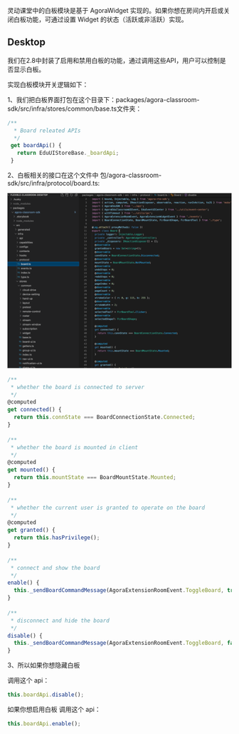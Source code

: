 灵动课堂中的白板模块是基于 AgoraWidget 实现的。如果你想在房间内开启或关闭白板功能，可通过设置 Widget 的状态（活跃或非活跃）实现。

## Desktop

我们在2.8中封装了启用和禁用白板的功能，通过调用这些API，用户可以控制是否显示白板。



实现白板模块开关逻辑如下：

1、我们把白板界面打包在这个目录下：packages/agora-classroom-sdk/src/infra/stores/common/base.ts文件夹：

```typescript
/**
  * Board releated APIs
  */
 get boardApi() {
   return EduUIStoreBase._boardApi;
 }
```

2、白板相关的接口在这个文件中
包/agora-classroom-sdk/src/infra/protocol/board.ts:


![](./board_code.png)

```typescript
/**
 * whether the board is connected to server
 */
@computed
get connected() {
  return this.connState === BoardConnectionState.Connected;
}
 
/**
 * whether the board is mounted in client
 */
@computed
get mounted() {
  return this.mountState === BoardMountState.Mounted;
}
 
/**
 * whether the current user is granted to operate on the board
 */
@computed
get granted() {
  return this.hasPrivilege();
}
 
/**
 * connect and show the board
 */
enable() {
  this._sendBoardCommandMessage(AgoraExtensionRoomEvent.ToggleBoard, true);
}
 
/**
 * disconnect and hide the board
 */
disable() {
  this._sendBoardCommandMessage(AgoraExtensionRoomEvent.ToggleBoard, false);
}
```


3、所以如果你想隐藏白板

调用这个 api：

```typescript
this.boardApi.disable();
```

如果你想启用白板
调用这个 api：
```typescript
this.boardApi.enable();
```
